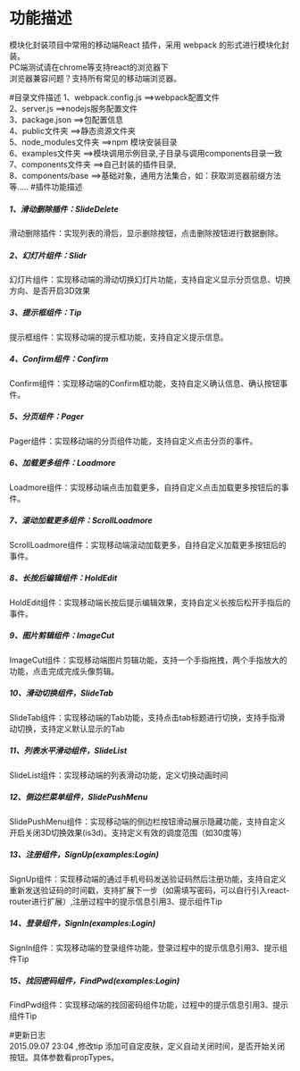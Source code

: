 # 功能描述
模块化封装项目中常用的移动端React 插件，采用 webpack 的形式进行模块化封装。<br/>
PC端测试请在chrome等支持react的浏览器下<br />
浏览器兼容问题？支持所有常见的移动端浏览器。

#目录文件描述
1、webpack.config.js  ==>webpack配置文件<br />
2、server.js          ==>nodejs服务配置文件<br />
3、package.json       ==>包配置信息<br />
4、public文件夹       ==>静态资源文件夹 <br />
5、node_modules文件夹 ==>npm 模块安装目录<br />
6、examples文件夹     ==>模块调用示例目录,子目录与调用components目录一致<br />
7、components文件夹   ==>自己封装的插件目录,<br />
8、components/base    ==>基础对象，通用方法集合，如：获取浏览器前缀方法等.....
#插件功能描述
<h5>1、滑动删除插件：SlideDelete</h5>
<p>滑动删除插件：实现列表的滑后，显示删除按钮，点击删除按钮进行数据删除。<p>
<h5>2、幻灯片组件：Slidr</h5>
<p>幻灯片组件：实现移动端的滑动切换幻灯片功能，支持自定义显示分页信息、切换方向、是否开启3D效果<p>
<h5>3、提示框组件：Tip</h5>
<p>提示框组件：实现移动端的提示框功能，支持自定义提示信息。<p>
<h5>4、Confirm组件：Confirm</h5>
<p>Confirm组件：实现移动端的Confirm框功能，支持自定义确认信息、确认按钮事件。<p>
<h5>5、分页组件：Pager</h5>
<p>Pager组件：实现移动端的分页组件功能，支持自定义点击分页的事件。<p>
<h5>6、加载更多组件：Loadmore</h5>
<p>Loadmore组件：实现移动端点击加载更多，自持自定义点击加载更多按钮后的事件。<p>
<h5>7、滚动加载更多组件：ScrollLoadmore</h5>
<p>ScrollLoadmore组件：实现移动端滚动加载更多，自持自定义加载更多按钮后的事件。<p>
<h5>8、长按后编辑组件：HoldEdit</h5>
<p>HoldEdit组件：实现移动端长按后提示编辑效果，支持自定义长按后松开手指后的事件。<p>
<h5>9、图片剪辑组件：ImageCut</h5>
<p>ImageCut组件：实现移动端图片剪辑功能，支持一个手指拖拽，两个手指放大的功能，点击完成完成头像剪辑。<p>
<h5>10、滑动切换组件，SlideTab</h5>
<p>SlideTab组件：实现移动端的Tab功能，支持点击tab标题进行切换，支持手指滑动切换，支持定义默认显示的Tab<p>
<h5>11、列表水平滑动组件，SlideList</h5>
<p>SlideList组件：实现移动端的列表滑动功能，定义切换动画时间<p>
<h5>12、侧边栏菜单组件，SlidePushMenu</h5>
<p>SlidePushMenu组件：实现移动端的侧边栏按钮滑动展示隐藏功能，支持自定义开启关闭3D切换效果(is3d)。支持定义有效的调度范围（如30度等）<p>
<h5>13、注册组件，SignUp(examples:Login)</h5>
<p>SignUp组件：实现移动端的通过手机号码发送验证码然后注册功能，支持自定义重新发送验证码的时间戳，支持扩展下一步（如需填写密码，可以自行引入react-router进行扩展）,注册过程中的提示信息引用3、提示组件Tip<p>
<h5>14、登录组件，SignIn(examples:Login)</h5>
<p>SignIn组件：实现移动端的登录组件功能，登录过程中的提示信息引用3、提示组件Tip<p>
<h5>15、找回密码组件，FindPwd(examples:Login)</h5>
<p>FindPwd组件：实现移动端的找回密码组件功能，过程中的提示信息引用3、提示组件Tip<p>


#更新日志<br />
2015.09.07  23:04 ,修改tip 添加可自定皮肤，定义自动关闭时间，是否开始关闭按钮。具体参数看propTypes。
